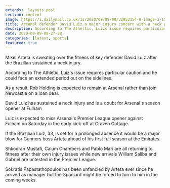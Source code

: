 ```yaml
---
extends: _layouts.post
section: content
image: https://i.dailymail.co.uk/1s/2020/09/09/08/32953154-0-image-a-15_1599635959055.jpg 
title: Arsenal defender David Luiz a major injury concern with a neck problem 
description: According to The Atheltic, Luizs issue requires particular caution and he could face an extended period out on the sidelines. 
date: 2020-09-09-08-27-38 
categories: [latest, sports] 
featured: true 
--- 
```

Mikel Arteta is sweating over the fitness of key defender David Luiz after the Brazilian sustained a neck injury.

According to The Athletic, Luiz's issue requires particular caution and he could face an extended period out on the sidelines.

As a result, Rob Holding is expected to remain at Arsenal rather than join Newcastle on a loan deal. 

David Luiz has sustained a neck injury and is a doubt for Arsenal's season opener at Fulham

Luiz is expected to miss Arsenal's Premier League opener against Fulham on Saturday in the early kick-off at Craven Cottage. 

If the Brazilian Luiz, 33, is set for a prolonged absence it would be a major blow for Gunners boss Arteta ahead of his first full season at the Emirates.

Shkodran Mustafi, Calum Chambers and Pablo Mari are all returning to fitness after their own injury issues while new arrivals William Saliba and Gabriel are untested in the Premier League.

Sokratis Papastathopoulos has been unfancied by Arteta ever since he arrived as manager but the Spaniard might be forced to turn to him in the coming weeks.

